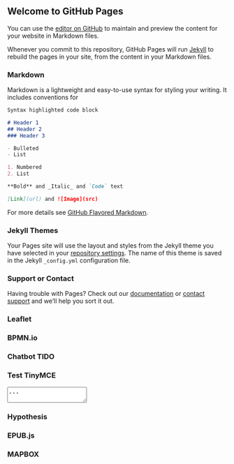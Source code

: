 ## Welcome to GitHub Pages

You can use the [editor on GitHub](https://github.com/gabrielmacedo/gabrielmacedo.github.com/edit/master/README.md) to maintain and preview the content for your website in Markdown files.

Whenever you commit to this repository, GitHub Pages will run [Jekyll](https://jekyllrb.com/) to rebuild the pages in your site, from the content in your Markdown files.

### Markdown

Markdown is a lightweight and easy-to-use syntax for styling your writing. It includes conventions for

```markdown
Syntax highlighted code block

# Header 1
## Header 2
### Header 3

- Bulleted
- List

1. Numbered
2. List

**Bold** and _Italic_ and `Code` text

[Link](url) and ![Image](src)
```

For more details see [GitHub Flavored Markdown](https://guides.github.com/features/mastering-markdown/).

### Jekyll Themes

Your Pages site will use the layout and styles from the Jekyll theme you have selected in your [repository settings](https://github.com/gabrielmacedo/gabrielmacedo.github.com/settings). The name of this theme is saved in the Jekyll `_config.yml` configuration file.

### Support or Contact

Having trouble with Pages? Check out our [documentation](https://help.github.com/categories/github-pages-basics/) or [contact support](https://github.com/contact) and we’ll help you sort it out.

### Leaflet
<link rel="stylesheet" href="https://unpkg.com/leaflet@1.5.1/dist/leaflet.css" />
<script src="https://unpkg.com/leaflet@1.5.1/dist/leaflet.js"></script>

### BPMN.io

<!-- necessary stylesheets -->
<link rel="stylesheet" href="https://unpkg.com/bpmn-js@5.0.3/dist/assets/diagram-js.css" />
<link rel="stylesheet" href="https://unpkg.com/bpmn-js@5.0.3/dist/assets/bpmn-font/css/bpmn.css" />
<script src="https://unpkg.com/bpmn-js@5.0.3/dist/bpmn-modeler.development.js"></script>

### Chatbot TIDO
<script src="//code.tidio.co/bvxhqap4hcy1veunk6wpbvxlangxzpyw.js"></script> 

### Test TinyMCE

<html>
<head>
  <script src="https://cdn.tiny.cloud/1/ijsh89jmmlyuf7bny70pva4nrvxu1sj1gxjd0umvleyvuzc2/tinymce/5/tinymce.min.js"></script>
  <script>tinymce.init({selector:'textarea'});</script>
</head>
<body>
  <textarea>...</textarea>
</body>
</html>

### Hypothesis

<script src="https://hypothes.is/embed.js" async></script>


### EPUB.js

<script src="https://cdn.jsdelivr.net/npm/epubjs/dist/epub.min.js"></script>

<script>
  var book = ePub("url/to/book/");
  var rendition = book.renderTo("area");
  rendition.display();
</script>

### MAPBOX

<script src='https://api.mapbox.com/mapbox-gl-js/v1.3.2/mapbox-gl.js'></script>
<link href='https://api.mapbox.com/mapbox-gl-js/v1.3.2/mapbox-gl.css' rel='stylesheet' />

<div id='map' style='width: 400px; height: 300px;'></div>
<script>
mapboxgl.accessToken = 'pk.eyJ1IjoiZ2FicmllbG1hY2VkbyIsImEiOiJjazFpZWFvb2IwMmExM3JsNWYyZnBuMjNmIn0.36y0cBbEbCVq7VWaCjSYpw';
var map = new mapboxgl.Map({
container: 'map',
style: 'mapbox://styles/mapbox/streets-v11'
});
</script>
